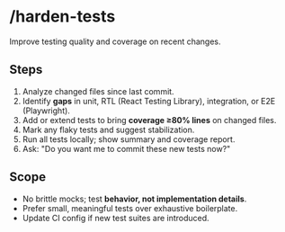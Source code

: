 # /harden-tests

Improve testing quality and coverage on recent changes.

## Steps

1. Analyze changed files since last commit.
2. Identify **gaps** in unit, RTL (React Testing Library), integration, or E2E (Playwright).
3. Add or extend tests to bring **coverage ≥80% lines** on changed files.
4. Mark any flaky tests and suggest stabilization.
5. Run all tests locally; show summary and coverage report.
6. Ask: "Do you want me to commit these new tests now?"

## Scope

- No brittle mocks; test **behavior, not implementation details**.
- Prefer small, meaningful tests over exhaustive boilerplate.
- Update CI config if new test suites are introduced.
